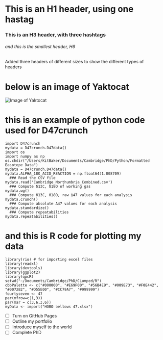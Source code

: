 # This is an H1 header, using one hastag
### This is an H3 header, with three hashtags
###### and this is the smallest header, H6

Added three headers of different sizes to show the different types of headers

# below is an image of Yaktocat
![Image of Yaktocat](https://octodex.github.com/images/yaktocat.png)

# this is an example of python code used for D47crunch

```
import D47crunch  
mydata = D47crunch.D47data()  
import os  
import numpy as np  
os.chdir("/Users/KitBaker/Documents/Cambridge/PhD/Python/Formatted Easotope Data")  
mydata = D47crunch.D47data()  
mydata.ALPHA_18O_ACID_REACTION = np.float64(1.008709)  
  ### Read the CSV file
mydata.read('Cambridge_Northumbria_Combined.csv')
  ### Compute δ13C, δ18O of working gas
mydata.wg()
  ### Compute δ13C, δ18O, raw Δ47 values for each analysis
mydata.crunch()  
  ### Compute absolute Δ47 values for each analysis
mydata.standardize()
  ### Compute repeatabilities
mydata.repeatabilities()
```

# and this is R code for plotting my data
```
library(rio) # for importing excel files  
library(readxl)  
library(devtools)  
library(ggplot2)  
library(qpcR)    
setwd("~/Documents/Cambridge/PhD/CLumped/R")  
cbbPalette <- c("#000000", "#E69F00", "#56B4E9", "#009E73", "#F0E442", "#0072B2", "#D55E00", "#CC79A7", "#999999")  
fourtyseven <- 47  
par(mfrow=c(1,3))  
par(mar = c(3,6,3,6))  
myData <- import("HOBO bellows 47.xlsx")   
```

- [ ] Turn on GitHub Pages
- [ ] Outline my portfolio
- [ ] Introduce myself to the world
- [ ] Complete PhD
